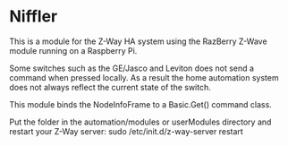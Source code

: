 # Niffler
This is a module for the Z-Way HA system using the RazBerry Z-Wave module running on a Raspberry Pi.

Some switches such as the GE/Jasco and Leviton does not send a command when pressed locally. As a result the home automation system does not always reflect the current state of the switch.

This module binds the NodeInfoFrame to a Basic.Get() command class.

Put the folder in the automation/modules or userModules directory and restart your Z-Way server:
sudo /etc/init.d/z-way-server restart

